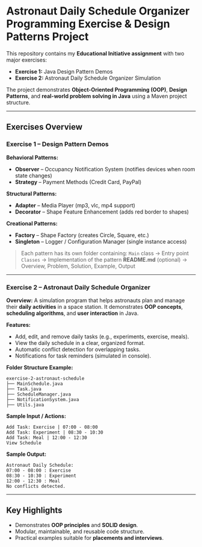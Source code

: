 # Astronaut Daily Schedule Organizer Programming Exercise & Design Patterns Project

This repository contains my **Educational Initiative assignment** with two major exercises:

* **Exercise 1:** Java Design Pattern Demos
* **Exercise 2:** Astronaut Daily Schedule Organizer Simulation

The project demonstrates **Object-Oriented Programming (OOP)**, **Design Patterns**, and **real-world problem solving in Java** using a Maven project structure.

---

## Exercises Overview

### Exercise 1 – Design Pattern Demos

**Behavioral Patterns:**

* **Observer** – Occupancy Notification System (notifies devices when room state changes)
* **Strategy** – Payment Methods (Credit Card, PayPal)

**Structural Patterns:**

* **Adapter** – Media Player (mp3, vlc, mp4 support)
* **Decorator** – Shape Feature Enhancement (adds red border to shapes)

**Creational Patterns:**

* **Factory** – Shape Factory (creates Circle, Square, etc.)
* **Singleton** – Logger / Configuration Manager (single instance access)

> Each pattern has its own folder containing:
> `Main` class → Entry point
> `Classes` → Implementation of the pattern
> **README.md** (optional) → Overview, Problem, Solution, Example, Output

---

### Exercise 2 – Astronaut Daily Schedule Organizer

**Overview:**
A simulation program that helps astronauts plan and manage their **daily activities** in a space station.
It demonstrates **OOP concepts**, **scheduling algorithms**, and **user interaction** in Java.

**Features:**

* Add, edit, and remove daily tasks (e.g., experiments, exercise, meals).
* View the daily schedule in a clear, organized format.
* Automatic conflict detection for overlapping tasks.
* Notifications for task reminders (simulated in console).

**Folder Structure Example:**

```
exercise-2-astronaut-schedule
├── MainSchedule.java
├── Task.java
├── ScheduleManager.java
├── NotificationSystem.java
├── Utils.java
```

**Sample Input / Actions:**

```
Add Task: Exercise | 07:00 - 08:00
Add Task: Experiment | 08:30 - 10:30
Add Task: Meal | 12:00 - 12:30
View Schedule
```

**Sample Output:**

```
Astronaut Daily Schedule:
07:00 - 08:00 : Exercise
08:30 - 10:30 : Experiment
12:00 - 12:30 : Meal
No conflicts detected.
```

---

## Key Highlights

* Demonstrates **OOP principles** and **SOLID design**.
* Modular, maintainable, and reusable code structure.
* Practical examples suitable for **placements and interviews**.
